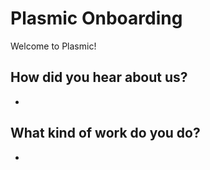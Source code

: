 # Plasmic Onboarding

Welcome to Plasmic!

## How did you hear about us?

- 

## What kind of work do you do?

- 
